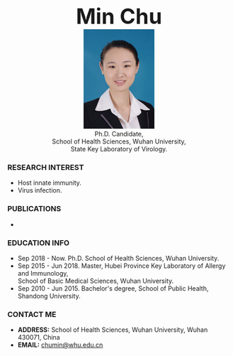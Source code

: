<center><b><font size=50>Min Chu</font></b></center>
<!--<center><a href="/index-cn.md">中文主页</a></center> -->
<div align=center><img src="./meme.png" style="width:160px;height:224px" ></div>

<center>Ph.D. Candidate,</center>
<center> School of Health Sciences, Wuhan University,</center>
<center>State Key Laboratory of Virology.</center>      

### RESEARCH INTEREST     
- Host innate immunity.
- Virus infection. 

### PUBLICATIONS
- 

### EDUCATION INFO
- Sep 2018 - Now. Ph.D. School of Health Sciences, Wuhan University.
- Sep 2015 - Jun 2018. Master, Hubei Province Key Laboratory of Allergy and Immunology,       
                               School of Basic Medical Sciences, Wuhan University.
- Sep 2010 - Jun 2015. Bachelor's degree, School of Public Health, Shandong University.


### CONTACT ME
- <b>ADDRESS:</b> School of Health Sciences, Wuhan University, Wuhan 430071, China
- <b>EMAIL:</b> chumin@whu.edu.cn

